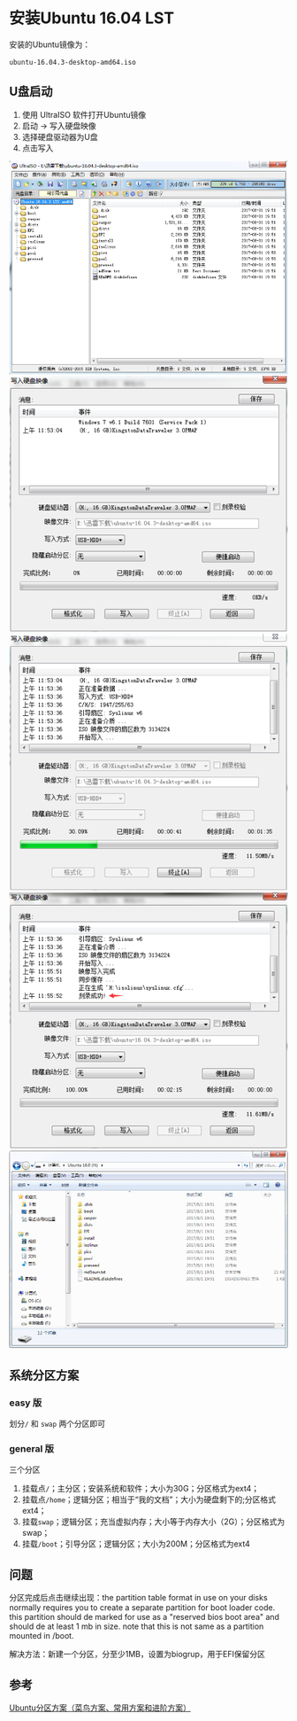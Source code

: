 # 安装Ubuntu 16.04 LST

安装的Ubuntu镜像为：

``` text
ubuntu-16.04.3-desktop-amd64.iso
```

## U盘启动

1. 使用 UltraISO 软件打开Ubuntu镜像
1. 启动 -> 写入硬盘映像
1. 选择硬盘驱动器为U盘
1. 点击写入

![图1](/_Resource/ubuntu_install_01.png)
![图2](/_Resource/ubuntu_install_02.png)
![图3](/_Resource/ubuntu_install_03.png)
![图4](/_Resource/ubuntu_install_04.png)
![图5](/_Resource/ubuntu_install_05.png)

## 系统分区方案

### easy 版

划分`/` 和 `swap` 两个分区即可

### general 版

三个分区

1. 挂载点`/`；主分区；安装系统和软件；大小为30G；分区格式为ext4；
1. 挂载点`/home`；逻辑分区；相当于“我的文档”；大小为硬盘剩下的;分区格式ext4；
1. 挂载`swap`；逻辑分区；充当虚拟内存；大小等于内存大小（2G）；分区格式为swap；
1. 挂载`/boot`；引导分区；逻辑分区；大小为200M；分区格式为ext4

## 问题

分区完成后点击继续出现：the partition table format in use on your disks normally requires you to create a separate partition for boot loader code. this partition should de marked for use as a "reserved bios boot area" and should de at least 1 mb in size. note that this is not same as a partition mounted in /boot.

解决方法：新建一个分区，分至少1MB，设置为biogrup，用于EFI保留分区

## 参考

[Ubuntu分区方案（菜鸟方案、常用方案和进阶方案）](http://blog.csdn.net/alvern_zhang/article/details/48392895)
